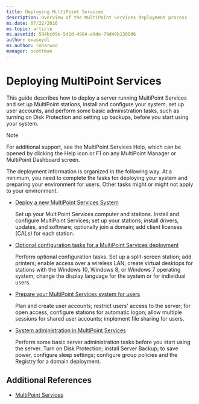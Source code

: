 ```yaml
---
title: Deploying MultiPoint Services
description: Overview of the MultiPoint Services deployment process
ms.date: 07/22/2016
ms.topic: article
ms.assetid: 594bc09e-5d2d-4984-a9de-79d40b1308d6
author: evaseydl
ms.author: roharwoo
manager: scottman
---
```


# Deploying MultiPoint Services

This guide describes how to deploy a server running MultiPoint Services and set up MultiPoint stations, install and configure your system, set up user accounts, and perform some basic administration tasks, such as turning on Disk Protection and setting up backups, before you start using your system.

> [!NOTE]
> For additional support, see the MultiPoint Services Help, which can be opened by clicking the Help icon or F1 on any MultiPoint Manager or MultiPoint Dashboard screen.

The deployment information is organized in the following way. At a minimum, you need to complete the tasks for deploying your system and preparing your environment for users. Other tasks might or might not apply to your environment.
-   [Deploy a new MultiPoint Services System](Deploy-a-new-MultiPoint-services-system.md)

    Set up your MultiPoint Services computer and stations. Install and configure MultiPoint Services; set up your stations; install drivers, updates, and software; optionally join a domain; add client licenses (CALs) for each station.

-   [Optional configuration tasks for a MultiPoint Services deployment](Optional-configuration-tasks-for-a-MultiPoint-services-deployment.md)

    Perform optional configuration tasks. Set up a split-screen station; add printers; enable access over a wireless LAN; create virtual desktops for stations with the Windows 10, Windows 8, or Windows 7 operating system; change the display language for the system or for individual users.

-   [Prepare your MultiPoint Services system for users](Prepare-your-MultiPoint-services-system-for-users.md)

    Plan and create user accounts; restrict users' access to the server; for open access, configure stations for automatic logon; allow multiple sessions for shared user accounts; implement file sharing for users.

-   [System administration in MultiPoint Services](System-administration-in-MultiPoint-services.md)

    Perform some basic server administration tasks before you start using the server. Turn on Disk Protection; install Server Backup; to save power, configure sleep settings; configure group policies and the Registry for a domain deployment.

## Additional References

- [MultiPoint Services](MultiPoint-Services.md)
